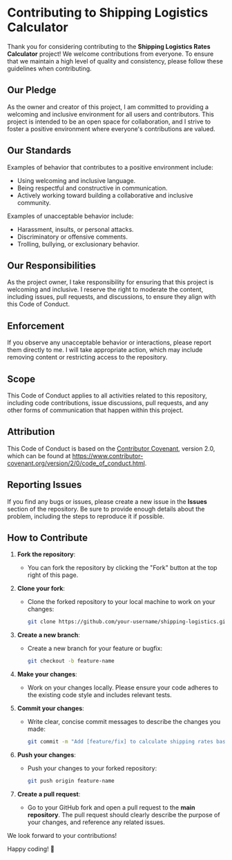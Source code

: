 # Contributing to Shipping Logistics Calculator

Thank you for considering contributing to the **Shipping Logistics Rates Calculator** project! We welcome contributions from everyone. To ensure that we maintain a high level of quality and consistency, please follow these guidelines when contributing.

## Our Pledge

As the owner and creator of this project, I am committed to providing a welcoming and inclusive environment for all users and contributors. This project is intended to be an open space for collaboration, and I strive to foster a positive environment where everyone's contributions are valued.

## Our Standards

Examples of behavior that contributes to a positive environment include:

- Using welcoming and inclusive language.
- Being respectful and constructive in communication.
- Actively working toward building a collaborative and inclusive community.

Examples of unacceptable behavior include:

- Harassment, insults, or personal attacks.
- Discriminatory or offensive comments.
- Trolling, bullying, or exclusionary behavior.

## Our Responsibilities

As the project owner, I take responsibility for ensuring that this project is welcoming and inclusive. I reserve the right to moderate the content, including issues, pull requests, and discussions, to ensure they align with this Code of Conduct.

## Enforcement

If you observe any unacceptable behavior or interactions, please report them directly to me. I will take appropriate action, which may include removing content or restricting access to the repository.

## Scope

This Code of Conduct applies to all activities related to this repository, including code contributions, issue discussions, pull requests, and any other forms of communication that happen within this project.

## Attribution

This Code of Conduct is based on the [Contributor Covenant](https://www.contributor-covenant.org/), version 2.0, which can be found at https://www.contributor-covenant.org/version/2/0/code_of_conduct.html.

## Reporting Issues

If you find any bugs or issues, please create a new issue in the **Issues** section of the repository. Be sure to provide enough details about the problem, including the steps to reproduce it if possible.

## How to Contribute

1. **Fork the repository**:
   - You can fork the repository by clicking the "Fork" button at the top right of this page.
   
2. **Clone your fork**:
   - Clone the forked repository to your local machine to work on your changes:
     ```bash
     git clone https://github.com/your-username/shipping-logistics.git
     ```

3. **Create a new branch**:
   - Create a new branch for your feature or bugfix:
     ```bash
     git checkout -b feature-name
     ```

4. **Make your changes**:
   - Work on your changes locally. Please ensure your code adheres to the existing code style and includes relevant tests.

5. **Commit your changes**:
   - Write clear, concise commit messages to describe the changes you made:
     ```bash
     git commit -m "Add [feature/fix] to calculate shipping rates based on new criteria"
     ```

6. **Push your changes**:
   - Push your changes to your forked repository:
     ```bash
     git push origin feature-name
     ```

7. **Create a pull request**:
   - Go to your GitHub fork and open a pull request to the **main repository**. The pull request should clearly describe the purpose of your changes, and reference any related issues.


We look forward to your contributions!

Happy coding! 🎉
